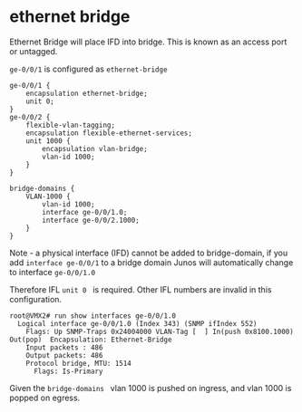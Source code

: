 # ethernet bridge

Ethernet Bridge will place IFD into bridge.  This is known as an access port or untagged.

```ge-0/0/1``` is configured as ```ethernet-bridge```

```
ge-0/0/1 {
    encapsulation ethernet-bridge;
    unit 0;
}
ge-0/0/2 {
    flexible-vlan-tagging;
    encapsulation flexible-ethernet-services;
    unit 1000 {
        encapsulation vlan-bridge;
        vlan-id 1000;
    }
}

bridge-domains {
    VLAN-1000 {
        vlan-id 1000;
        interface ge-0/0/1.0;
        interface ge-0/0/2.1000;
    }
}

```

Note - a physical interface (IFD) cannot be added to bridge-domain, if you add ```interface ge-0/0/1``` to a bridge domain Junos will automatically change
to interface ```ge-0/0/1.0```

Therefore IFL ```unit 0 ``` is required.  Other IFL numbers are invalid in this configuration.

```
root@VMX2# run show interfaces ge-0/0/1.0 
  Logical interface ge-0/0/1.0 (Index 343) (SNMP ifIndex 552)
    Flags: Up SNMP-Traps 0x24004000 VLAN-Tag [  ] In(push 0x8100.1000) Out(pop)  Encapsulation: Ethernet-Bridge
    Input packets : 486
    Output packets: 486
    Protocol bridge, MTU: 1514
      Flags: Is-Primary
```

Given the ```bridge-domains ``` vlan 1000 is pushed on ingress, and vlan 1000 is popped on egress.
